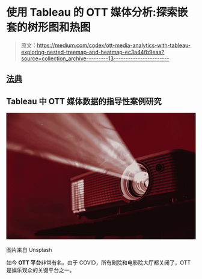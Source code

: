# 使用 Tableau 的 OTT 媒体分析:探索嵌套的树形图和热图

> 原文：<https://medium.com/codex/ott-media-analytics-with-tableau-exploring-nested-treemap-and-heatmap-ec3a44fb9eaa?source=collection_archive---------13----------------------->

## [法典](http://medium.com/codex)

## Tableau 中 OTT 媒体数据的指导性案例研究

![](img/62cae5a7e79c816d3cead43d565c1de7.png)

图片来自 Unsplash

如今 **OTT 平台**非常有名。由于 COVID，所有剧院和电影院大厅都关闭了，OTT 是娱乐观众的关键平台之一。